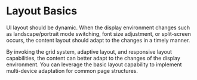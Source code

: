 # Layout Basics

UI layout should be dynamic. When the display environment changes such as landscape/portrait mode switching, font size adjustment, or split-screen occurs, the content layout should adapt to the changes in a timely manner.

By invoking the grid system, adaptive layout, and responsive layout capabilities, the content can better adapt to the changes of the display environment. You can leverage the basic layout capability to implement multi-device adaptation for common page structures.
